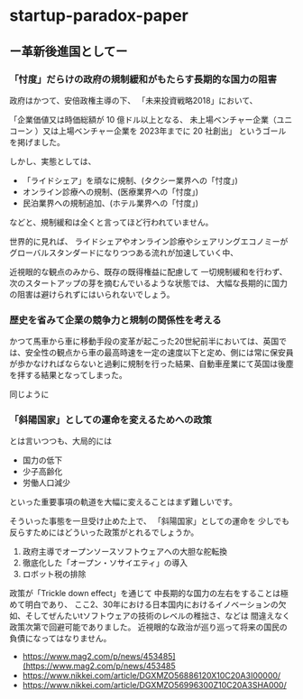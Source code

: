 # startup-paradox-paper

##  ー革新後進国としてー

### 「忖度」だらけの政府の規制緩和がもたらす長期的な国力の阻害

政府はかつて、安倍政権主導の下、
「未来投資戦略2018」において、

「企業価値又は時価総額が 10 億ドル以上となる、
未上場ベンチャー企業（ユニコーン ）又は上場ベンチャー企業を 2023年までに 20 社創出」
というゴールを掲げました。

しかし、実態としては、

* 「ライドシェア」を頑なに規制、(タクシー業界への「忖度」)
*  オンライン診療への規制、(医療業界への「忖度」)
*  民泊業界への規制追加、(ホテル業界への「忖度」)

などと、規制緩和は全くと言ってほど行われていません。

世界的に見れば、
ライドシェアやオンライン診療やシェアリングエコノミーが
グローバルスタンダードになりつつある流れが加速していく中、

近視眼的な観点のみから、既存の既得権益に配慮して
一切規制緩和を行わず、次のスタートアップの芽を摘むんでいるような状態では、
大幅な長期的に国力の阻害は避けられずにはいられないでしょう。

### 歴史を省みて企業の競争力と規制の関係性を考える

かつて馬車から車に移動手段の変革が起こった20世紀前半においては、英国では、安全性の観点から車の最高時速を一定の速度以下と定め、側には常に保安員が歩かなければならないと過剰に規制を行った結果、自動車産業にて英国は後塵を拝する結果となってしまった。

同じように

### 「斜陽国家」としての運命を変えるためへの政策

とは言いつつも、大局的には

- 国力の低下
- 少子高齢化
- 労働人口減少

といった重要事項の軌道を大幅に変えることはまず難しいです。

そういった事態を一旦受け止めた上で、
「斜陽国家」としての運命を
少しでも反らすためにはどういった政策がとれるでしょうか。

1. 政府主導でオープンソースソフトウェアへの大胆な舵転換
2. 徹底化した「オープン・ソサイエティ」の導入
3. ロボット税の排除

政策が「Trickle down effect」を通じて
中長期的な国力の左右をすることは極めて明白であり、
ここ2、30年における日本国内におけるイノベーションの欠如、そしてぜんたいtソフトウェアの技術のレベルの稚拙さ、などは
間違えなく政策次第で回避可能でありました。
近視眼的な政治が巡り巡って将来の国民の負債になってはなりません。

- https://www.mag2.com/p/news/453485](https://www.mag2.com/p/news/453485
- https://www.nikkei.com/article/DGXMZO56886120X10C20A3I00000/
- https://www.nikkei.com/article/DGXMZO56996300Z10C20A3SHA000/
<!--stackedit_data:
eyJoaXN0b3J5IjpbMTcyOTcxNTg2NywxMjIwOTA5MTQ1LC0xMz
U2MjkwNDgsMTA0MDIyMzE0Myw5NDk3NTAwMTddfQ==
-->